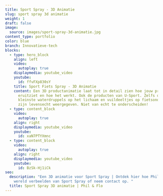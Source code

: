 ```yaml
---
title: Sport Spray - 3D Animatie
slug: sport spray 3d animatie
weight: 1
draft: false
image:
  source: images/sport-spray-3d-animatie.jpg
content_type: portfolio
color: blue
branch: Innovatieve-tech
blocks:
  - type: hero_block
    align: left
    video:
      autoplay: true
    displaymedia: youtube_video
    youtube:
      id: ffvFXp830sY
    title: Sport Fiets Spray - 3D Animatie
    content: Een 3D productanimatie laat tot in detail zien hoe jouw product
      eruitziet en hoe het werkt. Ook de producten van U-Sport. Zelfs de
      kleinste waterdruppels op het lichaam en vuildeeltjes op fietsonderdelen
      zijn levensecht weergegeven. Niet van echt te onderscheiden!
  - type: content_block
    video:
      autoplay: true
    align: right
    displaymedia: youtube_video
    youtube:
      id: xaN7PTYXmnc
  - type: content_block
    video:
      autoplay: true
    align: right
    displaymedia: youtube_video
    youtube:
      id: BzSk-Hj1iCk
seo:
  description: "Een 3D animatie voor Sport Spray | Ontdek hier hoe Phil & Flo de
    wereld verbeelden van Sport Spray of neem contact op. "
  title: Sport Spray 3D animatie | Phil & Flo
---
```


